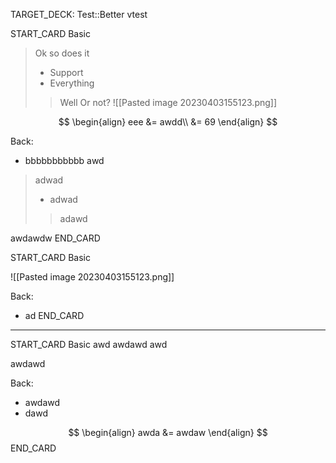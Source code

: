 TARGET_DECK: Test::Better vtest





START_CARD
Basic

> Ok so does it
> - Support
> - Everything
>> Well
>> Or not?
>> ![[Pasted image 20230403155123.png]]

$$ \begin{align}
eee &= awdd\\
&= 69
\end{align} $$

Back: 
- bbbbbbbbbbb
awd
> adwad
> - adwad
> 
>> adawd

awdawdw
END_CARD




START_CARD
Basic

![[Pasted image 20230403155123.png]]

Back: 
- ad
END_CARD






--------

START_CARD
Basic
awd
awdawd
awd

awdawd

Back: 
- awdawd
- dawd

$$ \begin{align}
awda &= awdaw
\end{align} $$
END_CARD


